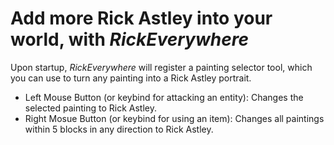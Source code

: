 # Add more Rick Astley into your world, with _RickEverywhere_

Upon startup, _RickEverywhere_ will register a painting selector tool, which you can use to turn any painting into a Rick Astley portrait.

* Left Mouse Button (or keybind for attacking an entity): Changes the selected painting to Rick Astley.
* Right Mosue Button (or keybind for using an item): Changes all paintings within 5 blocks in any direction to Rick Astley.